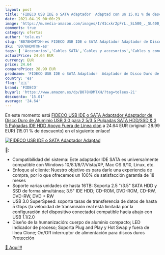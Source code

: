 ```yaml
---
layout: post
title: 'FIDECO USB IDE o SATA Adaptador  Adaptad con un 15.01 % de descuento'
date: 2021-04-19 00:00:29
image: 'https://m.media-amazon.com/images/I/41cxkr2pFrL._SL500_._SL400_.jpg'
comments: true
category: ofertas
author: 'tole.es'
slug: 'B078HDMTXH-es FIDECO USB IDE o SATA Adaptador Adaptador de Disco Duro de...'
sku: 'B078HDMTXH-es'
tags: [ 'Accesorios','Cables SATA','Cables y accesorios','Cables y conectores','Informática','disco','duro','fideco', ]
actualPrice: 24.64 EUR
currency: EUR
price: 24.64
comparePrice: 28.99 EUR
prodname: 'FIDECO USB IDE o SATA Adaptador  Adaptador de Disco Duro de Aluminio USB 3.0 para 2 5/3 5 Pulgadas SATA HDD/SSD & 3 5 Pulgadas IDE HDD  Apoyo Fuera de Línea clon'
country: 'es'
flag: '🇪🇸'
brand: 'FIDECO'
buyurl: 'https://www.amazon.es/dp/B078HDMTXH/?tag=tolees-21'
descuento: '15.01'
average: '24.64'
---
```


En este momento está [FIDECO USB IDE o SATA Adaptador  Adaptador de Disco Duro de Aluminio USB 3.0 para 2 5/3 5 Pulgadas SATA HDD/SSD & 3 5 Pulgadas IDE HDD  Apoyo Fuera de Línea clon](https://www.amazon.es/dp/B078HDMTXH/?tag=tolees-21) a 24.64 EUR (original: 28.99 EUR) (15.01 %  de descuento) en el siguiente enlace!

[![FIDECO USB IDE o SATA Adaptador  Adaptad](https://m.media-amazon.com/images/I/41cxkr2pFrL._SL500_._SL400_.jpg)](https://www.amazon.es/dp/B078HDMTXH/?tag=tolees-21)

🔎:

- Compatibilidad del sistema: Este adaptador IDE SATA es universalmente compatible con Windows 10/8.1/8/7/Vista/XP, Mac OS 9/10, Linux, etc.
- Enfoque al cliente: Nuestro objetivo es para darle una experiencia de compra, por lo que ofrecemos un 100% de satisfacción garantía de 18 meses
- Soporte varias unidades de hasta 16TB: Soporta 2.5 "/3.5" SATA HDD y SSD de forma simultánea; 3.5" IDE HDD; CD-ROM, DVD-ROM, CD-RW, DVD-RW, DVD + RW
- USB 3.0 SuperSpeed: soporta tasas de transferencia de datos de hasta 5 Gbps (la velocidad de transmisión real está limitada por la configuración del dispositivo conectado) compatible hacia abajo con USB 1.1/2.0
- Diseño de la humanización: cuerpo de aluminio compacto; LED indicador de proceso; Soporta Plug and Play y Hot Swap y fuera de línea Clone; On/Off interruptor de alimentación para discos duros Protección

[🛒 Aquí!!!](https://www.amazon.es/dp/B078HDMTXH/?tag=tolees-21)
